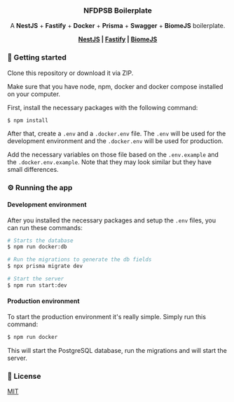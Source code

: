 <div align="center">

### NFDPSB Boilerplate

A **NestJS** + **Fastify** + **Docker** + **Prisma** + **Swagger** + **BiomeJS** boilerplate. 

**[NestJS](https://docs.nestjs.com/) | [Fastify](https://fastify.dev/) | [BiomeJS](https://biomejs.dev/)**

</div>

### 🚀 Getting started

Clone this repository or download it via ZIP.

Make sure that you have node, npm, docker and docker compose installed on your computer.

First, install the necessary packages with the following command:

```bash
$ npm install
```

After that, create a `.env` and a `.docker.env` file. The `.env` will be used for the development environment and the `.docker.env`
will be used for production.

Add the necessary variables on those file based on the `.env.example` and the `.docker.env.example`. Note that they may look similar
but they have small differences.

### ⚙️ Running the app

#### Development environment

After you installed the necessary packages and setup the `.env` files, you can run these commands:

```bash
# Starts the database
$ npm run docker:db

# Run the migrations to generate the db fields 
$ npx prisma migrate dev

# Start the server
$ npm run start:dev
```

#### Production environment

To start the production environment it's really simple. Simply run this command:

```bash
$ npm run docker 
```

This will start the PostgreSQL database, run the migrations and will start the server.

### 📜 License

[MIT](https://choosealicense.com/licenses/mit/)
